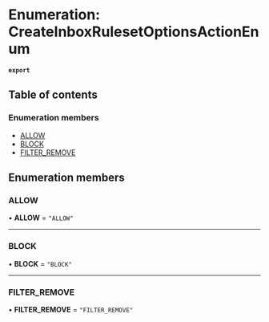 # Enumeration: CreateInboxRulesetOptionsActionEnum

**`export`**

## Table of contents

### Enumeration members

- [ALLOW](CreateInboxRulesetOptionsActionEnum.md#allow)
- [BLOCK](CreateInboxRulesetOptionsActionEnum.md#block)
- [FILTER\_REMOVE](CreateInboxRulesetOptionsActionEnum.md#filter_remove)

## Enumeration members

### ALLOW

• **ALLOW** = `"ALLOW"`

___

### BLOCK

• **BLOCK** = `"BLOCK"`

___

### FILTER\_REMOVE

• **FILTER\_REMOVE** = `"FILTER_REMOVE"`
